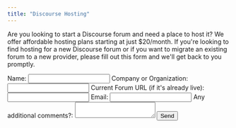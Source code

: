```yaml
---
title: "Discourse Hosting"
---
```


Are you looking to start a Discourse forum and need a place to host it?
We offer affordable hosting plans starting at just $20/month.
If you're looking to find hosting for a new Discourse forum or if you want to migrate an existing forum to a new provider, please fill out this form and we'll get back to you promptly.

<form action="https://formspree.io/ricardo@feliciano.tech" method="POST">
	<label for="name">Name:</label>
	<input type="text" name="name" />
	<label for="org">Company or Organization:</label>
	<input type="text" name="current" />
	<label for="current">Current Forum URL (if it's already live):</label>
	<input type="text" name="name" />
	<label for="_replyto">Email:</label>
	<input type="email" name="_replyto" />
	<label for="message">Any additional comments?:</label>
	<textarea name="message"></textarea>
	<input type="submit" value="Send" />
</form>
